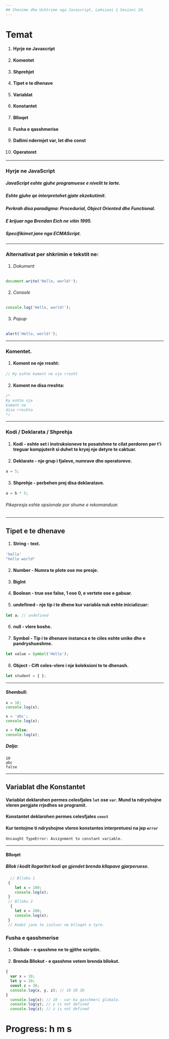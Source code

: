 ```yaml
---
## Shenime dhe Ushtrime nga Javascript, Leksioni 1 Sesioni 20.
---
```

# Temat
1. #### Hyrje ne Javascript
2. #### Komentet
3. #### Shprehjet
4. #### Tipet e te dhenave
5. #### Variablat
6. #### Konstantet
7. #### Blloqet
8. #### Fusha e qasshmerise
9. #### Dallimi ndermjet var, let dhe const
10. #### Operatoret
---
### Hyrje ne JavaScript
##### JavaScript eshte gjuhe programuese e nivelit te larte.
##### Eshte gjuhe qe interpretohet gjate ekzekutimit.
##### Perkrah disa paradigma: Procedurial, Object Oriented dhe Functional.
##### E krijuar nga Brendan Eich ne vitin 1995.
##### Specifikimet jane nga ECMAScript.
---
### Alternativat per shkrimin e tekstit ne:
1. ###### Dokument
```js
document.write('Hello, world!');
```
2. ###### Console
```js
console.log('Hello, world!');
```
3. ###### Popup
```js
alert('Hello, world!');
```
---
### Komentet.
1. #### Koment ne nje rresht:
```js
// Ky eshte koment ne nje rresht
```
2. #### Koment ne disa rreshta:
```js
/*
Ky eshte nje
koment ne
disa rreshta
*/
```
---
### Kodi / Deklarata / Shprehja
1. #### Kodi - eshte set i instruksioneve te posatshme te cilat perdoren per t'i treguar kompjuterit si duhet te kryej nje detyre te caktuar.
2. #### Deklarate - nje grup i fjaleve, numrave dhe operatoreve.
```js
a = 5;
```
3. #### Shprehje - perbehen prej disa deklaratave.
```js
a = b * 5;
```
###### Pikepresja eshte opsionale por shume e rekomanduar.
---
## Tipet e te dhenave
1. #### String - text.
```js
'hello'
"hello world"
```
2. #### Number - Numra te plote ose me presje.
3. #### BigInt
4. #### Boolean - true ose false, 1 ose 0, e vertete ose e gabuar.
5. #### undefined - nje tip i te dhene kur variabla nuk eshte inicializuar:
```js
let a; // undefined
```
6. #### null - vlere boshe.
7. #### Symbol - Tip i te dhenave instanca e te ciles eshte unike dhe e pandryshueshme.
```js
let value = Symbol('Hello');
```
8. #### Object - Cift celes-vlere i nje koleksioni te te dhenash.
```js
let student = { };
```
---
#### Shembull:
```js
x = 10;
console.log(x);

x = 'abc';
console.log(x);

x = false;
console.log(x);
```
##### Dalja:
```console
10
abc
false
```
---
## Variablat dhe Konstantet
#### Variablat deklarohen permes celesfjales `let` ose `var`. Mund ta ndryshojne vleren pergjate rrjedhes se programit.
#### Konstantet deklarohen permes celesfjales `const`
#### Kur tentojme ti ndryshojme vleren konstantes interpretuesi na jep `error`
```bash
Uncaught TypeError: Assignment to constant variable.
```
---
#### Blloqet
##### Bllok i kodit llogaritet kodi qe gjendet brenda kllapave gjarperuese.
```js
  // Blloku 1
 {
    let x = 100;
    console.log(x);
 }
 // Blloku 2
  {
    let x = 200;
    console.log(x);
 }
 // Kodet jane te izoluar ne blloqet e tyre.
```
### Fusha e qasshmerise
1. #### Globale - e qasshme ne te gjithe scriptin.
2. #### Brenda Bllokut - e qasshme vetem brenda bllokut.

```js
{
  var x = 10;
  let y = 20;
  const z = 30;
  console.log(x, y, z); // 10 20 30
}
  console.log(x); // 10 - var ka qasshmeri globale.
  console.log(y); // y is not defined
  console.log(z); // z is not defined
```

# Progress: h m s